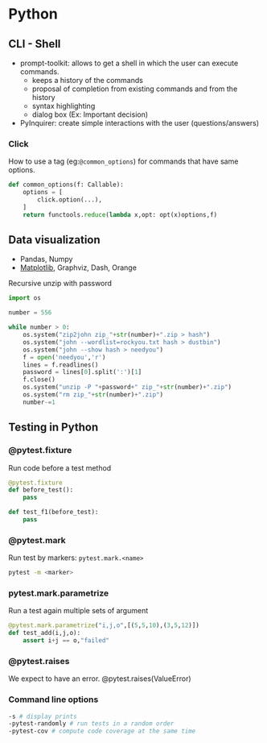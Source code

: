 # Python

## CLI - Shell

- prompt-toolkit: allows to get a shell in which the user can execute commands.
  - keeps a history of the commands
  - proposal of completion from existing commands and from the history
  - syntax highlighting
  - dialog box (Ex: Important decision)
- PyInquirer: create simple interactions with the user (questions/answers)

### Click

How to use a tag (eg:`@common_options`) for commands that have same options.

```python
def common_options(f: Callable):
	options = [
		click.option(...),
	]
	return functools.reduce(lambda x,opt: opt(x)options,f)
```

## Data visualization

- Pandas, Numpy
- [Matplotlib](../../tools/matplotlib/index.md), Graphviz, Dash, Orange

Recursive unzip with password
```python
import os

number = 556

while number > 0:
	os.system("zip2john zip_"+str(number)+".zip > hash")
	os.system("john --wordlist=rockyou.txt hash > dustbin")
	os.system("john --show hash > needyou")
	f = open('needyou','r')
	lines = f.readlines()
	password = lines[0].split(':')[1]
	f.close()
	os.system("unzip -P "+password+" zip_"+str(number)+".zip")
	os.system("rm zip_"+str(number)+".zip")
	number-=1
```

## Testing in Python

### @pytest.fixture

Run code before a test method

```python
@pytest.fixture
def before_test():
	pass

def test_f1(before_test):
	pass
```

### @pytest.mark

Run test by markers: `pytest.mark.<name>`

```bash
pytest -m <marker>
```

### pytest.mark.parametrize

Run a test again multiple sets of argument

```python
@pytest.mark.parametrize("i,j,o",[(5,5,10),(3,5,12)])
def test_add(i,j,o):
	assert i+j == o,"failed"
```

### @pytest.raises

We expect to have an error.
@pytest.raises(ValueError)

### Command line options


```bash
-s # display prints
-pytest-randomly # run tests in a random order
-pytest-cov # compute code coverage at the same time
```